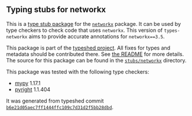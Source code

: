 ## Typing stubs for networkx

This is a [type stub package](https://typing.python.org/en/latest/tutorials/external_libraries.html)
for the [`networkx`](https://github.com/networkx/networkx) package. It can be used by type checkers
to check code that uses `networkx`. This version of
`types-networkx` aims to provide accurate annotations for
`networkx==3.5`.

This package is part of the [typeshed project](https://github.com/python/typeshed).
All fixes for types and metadata should be contributed there.
See [the README](https://github.com/python/typeshed/blob/main/README.md)
for more details. The source for this package can be found in the
[`stubs/networkx`](https://github.com/python/typeshed/tree/main/stubs/networkx)
directory.

This package was tested with the following type checkers:
* [mypy](https://github.com/python/mypy/) 1.17.1
* [pyright](https://github.com/microsoft/pyright) 1.1.404

It was generated from typeshed commit
[`b6e21d05aec7ff1444ffc109c7d31d2f5bb28dbd`](https://github.com/python/typeshed/commit/b6e21d05aec7ff1444ffc109c7d31d2f5bb28dbd).